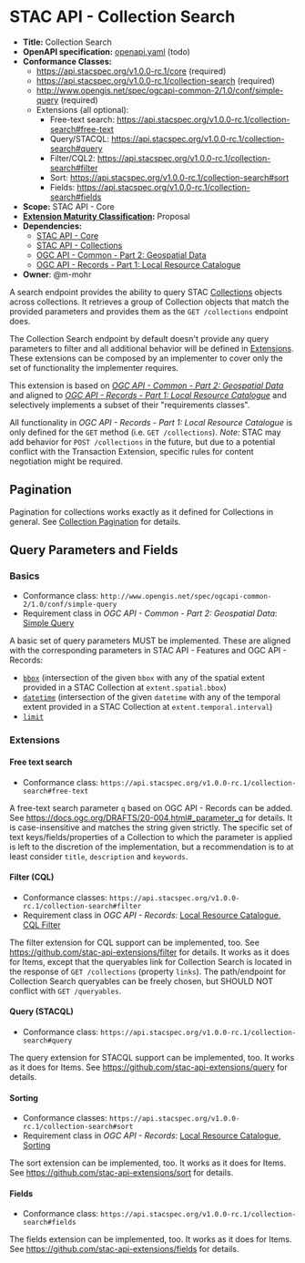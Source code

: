 # STAC API - Collection Search

- **Title:** Collection Search
- **OpenAPI specification:** [openapi.yaml](openapi.yaml) (todo)
- **Conformance Classes:**
  - <https://api.stacspec.org/v1.0.0-rc.1/core> (required)
  - <https://api.stacspec.org/v1.0.0-rc.1/collection-search> (required)
  - <http://www.opengis.net/spec/ogcapi-common-2/1.0/conf/simple-query> (required)
  - Extensions (all optional):
    - Free-text search: <https://api.stacspec.org/v1.0.0-rc.1/collection-search#free-text>
    - Query/STACQL: <https://api.stacspec.org/v1.0.0-rc.1/collection-search#query>
    - Filter/CQL2: <https://api.stacspec.org/v1.0.0-rc.1/collection-search#filter>
    - Sort: <https://api.stacspec.org/v1.0.0-rc.1/collection-search#sort>
    - Fields: <https://api.stacspec.org/v1.0.0-rc.1/collection-search#fields>
- **Scope:** STAC API - Core
- **[Extension Maturity Classification](https://github.com/radiantearth/stac-api-spec/tree/main/README.md#maturity-classification):** Proposal
- **Dependencies:**
  - [STAC API - Core](https://github.com/radiantearth/stac-api-spec/blob/main/core)
  - [STAC API - Collections](https://github.com/radiantearth/stac-api-spec/tree/main/ogcapi-features)
  - [OGC API - Common - Part 2: Geospatial Data](https://portal.ogc.org/files/99149)
  - [OGC API - Records - Part 1: Local Resource Catalogue](https://docs.ogc.org/DRAFTS/20-004.html#clause-local-resources-catalogue)
- **Owner**: @m-mohr

A search endpoint provides the ability to query
STAC [Collections](https://github.com/radiantearth/stac-spec/blob/master/collection-spec/README.md)
objects across collections.
It retrieves a group of Collection objects that match the provided parameters and provides them as
the `GET /collections` endpoint does.

The Collection Search endpoint by default doesn't provide any query parameters to filter and all
additional behavior will be defined in [Extensions](#extensions). These extensions can be composed
by an implementer to cover only the set of functionality the implementer requires.

This extension is based on *[OGC API - Common - Part 2: Geospatial Data](https://portal.ogc.org/files/99149#rc-simple-query-section)*
and aligned to *[OGC API - Records - Part 1: Local Resource Catalogue](https://docs.ogc.org/DRAFTS/20-004.html#clause-local-resources-catalogue)*
and selectively implements a subset of their "requirements classes".

All functionality in *OGC API - Records - Part 1: Local Resource Catalogue* is only defined for the `GET` method (i.e. `GET /collections`).
*Note:* STAC may add behavior for `POST /collections` in the future, but due to a potential conflict
with the Transaction Extension, specific rules for content negotiation might be required.

## Pagination

Pagination for collections works exactly as it defined for Collections in general.
See [Collection Pagination](https://github.com/radiantearth/stac-api-spec/blob/main/ogcapi-features/README.md#collection-pagination)
for details.

## Query Parameters and Fields

### Basics

- Conformance class: `http://www.opengis.net/spec/ogcapi-common-2/1.0/conf/simple-query`
- Requirement class in *OGC API - Common - Part 2: Geospatial Data*: [Simple Query](https://portal.ogc.org/files/99149#rc-simple-query-section)

A basic set of query parameters MUST be implemented.
These are aligned with the corresponding parameters in STAC API - Features and OGC API - Records:
- [`bbox`](https://docs.ogc.org/DRAFTS/20-004.html#_parameter_bbox) (intersection of the given `bbox` with any of the spatial extent provided in a STAC Collection at `extent.spatial.bbox`)
- [`datetime`](https://docs.ogc.org/DRAFTS/20-004.html#_parameter_datetime) (intersection of the given `datetime` with any of the temporal extent provided in a STAC Collection at `extent.temporal.interval`)
- [`limit`](https://docs.ogc.org/DRAFTS/20-004.html#_parameter_limit)

### Extensions

#### Free text search

- Conformance class: `https://api.stacspec.org/v1.0.0-rc.1/collection-search#free-text`

A free-text search parameter `q` based on OGC API - Records can be added.
See <https://docs.ogc.org/DRAFTS/20-004.html#_parameter_q> for details.
It is case-insensitive and matches the string given strictly.
The specific set of text keys/fields/properties of a Collection to which the parameter is applied is left to the discretion of the implementation, but a recommendation is to at least consider `title`, `description` and `keywords`.

#### Filter (CQL)

- Conformance classes: `https://api.stacspec.org/v1.0.0-rc.1/collection-search#filter`
- Requirement class in *OGC API - Records*: [Local Resource Catalogue, CQL Filter](https://docs.ogc.org/DRAFTS/20-004.html#clause-local-resources-catalogue_cql2-filter)

The filter extension for CQL support can be implemented, too.
See <https://github.com/stac-api-extensions/filter> for details.
It works as it does for Items, except that the queryables link for Collection Search is located in the response of `GET /collections` (property `links`).
The path/endpoint for Collection Search queryables can be freely chosen, but SHOULD NOT conflict with `GET /queryables`.

#### Query (STACQL)

- Conformance class: `https://api.stacspec.org/v1.0.0-rc.1/collection-search#query`

The query extension for STACQL support can be implemented, too. It works as it does for Items.
See <https://github.com/stac-api-extensions/query> for details.

#### Sorting

- Conformance classes: `https://api.stacspec.org/v1.0.0-rc.1/collection-search#sort`
- Requirement class in *OGC API - Records*: [Local Resource Catalogue, Sorting](https://docs.ogc.org/DRAFTS/20-004.html#clause-local-resources-catalogue_sorting)

The sort extension can be implemented, too. It works as it does for Items.
See <https://github.com/stac-api-extensions/sort> for details.

#### Fields

- Conformance class: `https://api.stacspec.org/v1.0.0-rc.1/collection-search#fields`

The fields extension can be implemented, too. It works as it does for Items.
See <https://github.com/stac-api-extensions/fields> for details.
